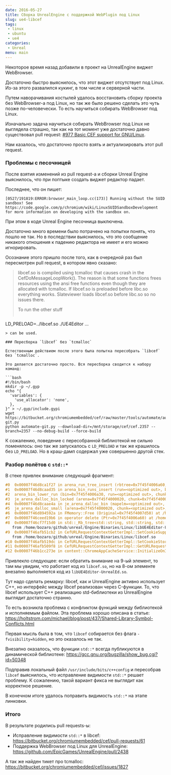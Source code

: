 ```yaml
---
date: 2016-05-27
title: Сборка UnrealEngine с поддержкой WebPlugin под Linux
slug: ue4-libcef
tags:
 - linux
 - ubuntu
 - ue4
categories:
 - Unreal
menu: main
---
```


Некоторое время назад добавили в проект на UnrealEngine виджет WebBrowser.

Достаточно быстро выяснилось, что этот виджет отсутствует под Linux. Из-за этого развалился кукинг,
в том числе и серверной части.

Путем наворачивания костылей удалось восстановить сборку проекта без WebBrowser-а под Linux, но так
же было решено сделать это чуть позже по-человечески. То есть научиться собирать WebBrowser
под Linux.

<!--more-->

Изначально задача научиться собирать WebBrowser под Linux не выглядела страшно, так как на тот
момент уже достаточно давно существовал
pull request: [#977 Basic CEF support for GNU/Linux](https://github.com/EpicGames/UnrealEngine/pull/977).

Нам казалось, что достаточно просто взять и актуализировать этот pull request.

### Проблемы с песочницей

После взятия изменений из pull request-а и сборки Unreal Engine выяснилось, что при поптыке создать виджет редактор падает.

Последнее, что он пишет:
```
[0527/191819:ERROR:browser_main_loop.cc(173)] Running without the SUID sandbox! See https://code.google.com/p/chromium/wiki/LinuxSUIDSandboxDevelopment for more information on developing with the sandbox on.
```

При этом в коде Unreal Engine песочница выключена.

Достаточно много времени было потрачено на попытки понять, что пошло не так. Но в последствии
выяснилось, что это сообщение никакого отношения к падению редактора не имеет и его можно
игнорировать.

Осознание этого пришло после того, как в очередной раз был пересмотрен pull request, в котором
явно сказано:

> libcef.so is compiled using tcmalloc that causes crash in the CefDoMessageLoopWork(). The
> reason is that some functions frees resources using the ansi free functions even though they
> are allocated with tcmalloc. If libcef.so is preloaded before libc.so everything works.
> Slateviewer loads libcef.so before libc.so so no issues there.
>
> To run the other stuff
> ```
LD_PRELOAD=../libcef.so ./UE4Editor ...
```
> can be used.

### Пересборка `libcef` без `tcmalloc`

Естественным действием после этого была попытка пересобрать `libcef` без `tcmalloc`.

Это делается достаточно просто. Вся пересборка сводится к набору команд:

```bash
#!/bin/bash
mkdir -p ~/.gyp
echo "{
  'variables': {
    'use_allocator': 'none',
  },
}" > ~/.gyp/include.gypi
wget https://bitbucket.org/chromiumembedded/cef/raw/master/tools/automate/automate-git.py
python automate-git.py --download-dir=/mnt/storage/cef/cef.2357 --branch=2357 --no-debug-build --force-build
```

К сожалению, поведение с пересобранной библиотекой не сильно поменялось: оно так же запускалось
с `LD_PRELOAD` и так же крашилось без `LD_PRELOAD`. Но в краш-дамп содержал уже совершенно другой
стек.

### Разбор полётов с `std::*`

В стеке привлек внимание следующий фрагмент:

```c++
#0  0x00007f46d8ca1f27 in arena_run_tree_insert (rbtree=0x7f45f4006a60, node=0x7f45f4000048) at src/arena.c:69
#1  0x00007f46d8caad35 in arena_bin_runs_insert (run=<optimized out>, bin=0x7f45f4006a30) at src/arena.c:1330
#2  arena_bin_lower_run (bin=0x7f45f4006a30, run=<optimized out>, chunk=<optimized out>, arena=<optimized out>) at src/arena.c:1868
#3  je_arena_dalloc_bin_locked (arena=0x7f45f4000020, chunk=0x7f45f4000000, ptr=<optimized out>, mapelm=<optimized out>) at src/arena.c:1898
#4  0x00007f46d8caae4a in je_arena_dalloc_bin (mapelm=<optimized out>, pageind=<optimized out>, ptr=0x7f45f4007d50, chunk=0x7f45f4000000, arena=0x7f45f4000020) at src/arena.c:1917
#5  je_arena_dalloc_small (arena=0x7f45f4000020, chunk=<optimized out>, ptr=0x7f45f4007d50, pageind=<optimized out>) at src/arena.c:1933
#6  0x00007f46d894592a in FMemory::Free (Original=0x7f45f4007d50) at /home/bozaro/github/unreal/Engine/Source/Runtime/Core/Private/HAL/UnrealMemory.cpp:114
#7  0x00007f46ceed19b6 in operator delete (Ptr=0x7f45f4006a60) at /home/bozaro/github/unreal/Engine/Source/Editor/UnrealEd/Private/UnrealEd.cpp:192
#8  0x00007f46cf7f15d0 in std::_Rb_tree<std::string, std::string, std::_Identity<std::string>, std::less<std::string>, std::allocator<std::string> >::_M_erase(std::_Rb_tree_node<std::string>*) ()
   from /home/bozaro/github/unreal/Engine/Binaries/Linux/libUE4Editor-UnrealEd.so
#9  0x00007f46afb51cb2 in CefURLRequestContextGetterImpl::SetCookieSupportedSchemes(std::vector<std::string, std::allocator<std::string> > const&) ()
   from /home/bozaro/github/unreal/Engine/Binaries/Linux/libcef.so
#10 0x00007f46afb519dc in CefURLRequestContextGetterImpl::SetCookieStoragePath(base::FilePath const&, bool) () from /home/bozaro/github/unreal/Engine/Binaries/Linux/libcef.so
#11 0x00007f46afb509f8 in CefURLRequestContextGetterImpl::GetURLRequestContext() () from /home/bozaro/github/unreal/Engine/Binaries/Linux/libcef.so
#12 0x00007f46b1cc273e in content::ChromeAppCacheService::InitializeOnIOThread(base::FilePath const&, content::ResourceContext*, net::URLRequestContextGetter*, scoped_refptr<storage::SpecialStoragePolicy>) () from /home/bozaro/github/unreal/Engine/Binaries/Linux/libcef.so
```

Привлекло следующее: если обратить внимание на 9-ый элемент, то там мы увидим, что работает код
из `libcef.so`, но на 8-ом элементе внезапно выполняется код из `libUE4Editor-UnrealEd.so`.

Тут надо сделать ремарку: libcef, как и UnrealEngine активно использует C++, но интерфейс между
libcef реализован через C-функции. То, что libcef использует C++ реализацию std-библиотеки из
UnrealEngine выглядит достаточно странно.

То есть возникла проблема с конфликтом функций между библиотекой и исполняемым файлом. Эта проблема
хорошо описана в статье: https://holtstrom.com/michael/blog/post/437/Shared-Library-Symbol-Conflicts.html

Первая мысль была в том, что `libcef` собирается без флага `-fvisibility=hidden`, но это оказалось не так.

Внезапно оказалось, что функции `std::*` всегда публикуются в динамической
библиотеке: https://gcc.gnu.org/bugzilla/show_bug.cgi?id=50348

Подправив локальный файл `/usr/include/bits/c++config` и пересобрав `libcef` выяснилось, что исправление
видимости `std::*` решает проблему. К сожалению, такой вариант фикса не выглядит как корректное решение.

В конечном итоге удалось поправить видимость `std::*` на этапе линковки.

### Итого

В результате родились pull requests-ы:

 * Исправление видимости `std::*` в libcef: https://bitbucket.org/chromiumembedded/cef/pull-requests/61
 * Поддержка WebBrowser под Linux для UnrealEngine: https://github.com/EpicGames/UnrealEngine/pull/2438

А так же найден тикет про tcmalloc: https://bitbucket.org/chromiumembedded/cef/issues/1827
